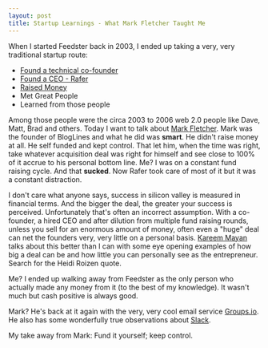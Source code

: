 ```yaml
---
layout: post
title: Startup Learnings - What Mark Fletcher Taught Me
---
```

When I started Feedster back in 2003, I ended up taking a very, very traditional startup route: 
* [Found a technical co-founder](https://fschiettecatte.wordpress.com)
* [Found a CEO - Rafer](http://www.venturevoice.com/2005/08/vv_show_11_scott_rafer_of_feed.html)
* [Raised Money](http://redeye.firstround.com/2006/03/le_magic.html)
* Met Great People
* Learned from those people

Among those people were the circa 2003 to 2006 web 2.0 people like Dave, Matt, Brad and others.  Today I want to talk about [Mark Fletcher](http://www.wingedpig.com).  Mark was the founder of BlogLines and what he did was **smart**.  He didn't raise money at all.  He self funded and kept control.  That let him, when the time was right, take whatever acquisition deal was right for himself and see close to 100% of it accrue to his personal bottom line.  Me?  I was on a constant fund raising cycle.  And that **sucked**.  Now Rafer took care of most of it but it was a constant distraction. 

I don't care what anyone says, success in silicon valley is measured in financial terms.  And the bigger the deal, the greater your success is perceived.  Unfortunately that's often an incorrect assumption.  With a co-founder, a hired CEO and after dilution from multiple fund raising rounds, unless you sell for an enormous amount of money, often even a "huge" deal can net the founders very, very little on a personal basis. [Kareem Mayan](https://medium.com/@kareem.m/how-to-avoid-building-a-company-that-youll-hate-d1eb76eb9a9d#.90ggozsst) talks about this better than I can with some eye opening examples of how big a deal can be and how little you can personally see as the entrepreneur.  Search for the Heidi Roizen quote.

Me?  I ended up walking away from Feedster as the only person who actually made any money from it (to the best of my knowledge).  It wasn't much but cash positive is always good.

Mark?  He's back at it again with the very, very cool email service [Groups.io](https://groups.io).  He also has some wonderfully true observations about [Slack](https://wingedpig.com/2016/02/05/slack-is-wonderful-and-awesome-and-horrible-and-bad-a-rant/).

My take away from Mark: Fund it yourself; keep control.